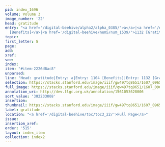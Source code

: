 ```yaml
---
pid: index_1696
volume: Volume 3
image_number: '22'
head: gratitude
entry: "<a href='/digital-beehive/alpha2/alpha_0385/'>a</a>|<a href='/digital-beehive/num5/num_1496/'>1104
  [Benefits]</a>|<a href='/digital-beehive/num5/num_1539/'>1132 [Gratitude]</a>"
topic:
first_letter: G
page:
add:
xref:
see:
index:
item: "#item-2226d8ac8"
unparsed:
line: 'Head: gratitude|Entry: a|Entry: 1104 [Benefits]|Entry: 1132 [Gratitude]|#item-2226d8ac8'
selection: https://stacks.stanford.edu/image/iiif/gw497tq8651/1607_0965/1838,3008,693,201/full/0/default.jpg
full_image: https://stacks.stanford.edu/image/iiif/gw497tq8651/1607_0965/full/full/0/default.jpg
annotation_uri: http://dev.llgc.org.uk/annotation/1561053628006
sort_value: '302233008'
insertion:
thumbnail: https://stacks.stanford.edu/image/iiif/gw497tq8651/1607_0965/1838,3008,693,201/150,/0/default.jpg
label: gratitude
location: "<a href='/digital-beehive/toc/toc3_22/'>Full Page</a>"
issue:
insertion_xref:
order: '515'
layout: index_item
collection: index2
---
```

